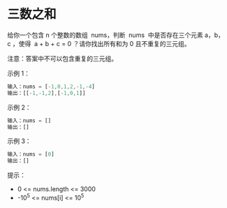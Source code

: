 # 三数之和

给你一个包含 n 个整数的数组  nums，判断  nums  中是否存在三个元素 a，b，c ，使得  a + b + c = 0 ？请你找出所有和为 0 且不重复的三元组。

注意：答案中不可以包含重复的三元组。

示例 1：

```ts
输入：nums = [-1,0,1,2,-1,-4]
输出：[[-1,-1,2],[-1,0,1]]
```

示例 2：

```ts
输入：nums = []
输出：[]
```

示例 3：

```ts
输入：nums = [0]
输出：[]
```

提示：

- 0 <= nums.length <= 3000
- -10<sup>5</sup> <= nums[i] <= 10<sup>5</sup>
